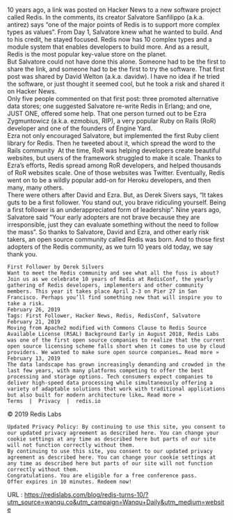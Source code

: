      
    10 years ago, a link was posted on Hacker News to a new software project called Redis. In the comments, its creator Salvatore Sanfilippo (a.k.a. antirez) says “one of the major points of Redis is to support more complex types as values”. From Day 1, Salvatore knew what he wanted to build. And to his credit, he stayed focused. Redis now has 10 complex types and a module system that enables developers to build more. And as a result, Redis is the most popular key-value store on the planet.   
    But Salvatore could not have done this alone. Someone had to be the first to share the link, and someone had to be the first to try the software. That first post was shared by David Welton (a.k.a. davidw). I have no idea if he tried the software, or just thought it seemed cool, but he took a risk and shared it on Hacker News.  
    Only five people commented on that first post: three promoted alternative data stores; one suggested Salvatore re-write Redis in Erlang; and one, JUST ONE, offered some help. That one person turned out to be Ezra Zygmuntowicz (a.k.a. ezmobius, RIP), a very popular Ruby on Rails (RoR) developer and one of the founders of Engine Yard.  
    Ezra not only encouraged Salvatore, but implemented the first Ruby client library for Redis. Then he tweeted about it, which spread the word to the Rails community  At the time, RoR was helping developers create beautiful websites, but users of the framework struggled to make it scale. Thanks to Ezra’s efforts, Redis spread among RoR developers, and helped thousands of RoR websites scale. One of those websites was Twitter. Eventually, Redis went on to be a wildly popular add-on for Heroku developers, and then many, many others.   
    There were others after David and Ezra. But, as Derek Sivers says, “It takes guts to be a first follower. You stand out, you brave ridiculing yourself. Being a first follower is an underappreciated form of leadership”. Nine years ago, Salvatore said “Your early adopters are not brave because they are irresponsible, just they can evaluate something without the need to follow the mass”. So thanks to Salvatore, David and Ezra, and other early risk takers, an open source community called Redis was born. And to those first adopters of the Redis community, as we turn 10 years old today, we say thank you.  
      
    First Follower by Derek Silvers  
    Want to meet the Redis community and see what all the fuss is about? Join us as we celebrate 10 years of Redis at RedisConf, the yearly gathering of Redis developers, implementers and other community members. This year it takes place April 2-3 on Pier 27 in San Francisco. Perhaps you’ll find something new that will inspire you to take a risk.   
    February 26, 2019  
    Tags: First Follower, Hacker News, Redis, RedisConf, Salvatore  
    February 21, 2019  
    Moving from Apache2 modified with Commons Clause to Redis Source Available License (RSAL) Background Early in August 2018, Redis Labs was one of the first open source companies to realize that the current open source licensing scheme falls short when it comes to use by cloud providers. We wanted to make sure open source companies… Read more »  
    February 13, 2019  
    The data landscape has grown increasingly demanding and crowded in the last few years, with many platforms competing to offer the best processing and storage options. Tech consumers expect companies to deliver high-speed data processing while simultaneously offering a variety of adaptable solutions that work with traditional applications but also built for modern architecture like… Read more »  
    Terms  |  Privacy  |  redis.io  
    
© 2019 Redis Labs
  
    Updated Privacy Policy: By continuing to use this site, you consent to our updated privacy agreement as described here. You can change your cookie settings at any time as described here but parts of our site will not function correctly without them.  
    By continuing to use this site, you consent to our updated privacy agreement as described here. You can change your cookie settings at any time as described here but parts of our site will not function correctly without them.  
    Congratulations. You are eligible for a free conference pass.  
    Offer expires in 10 minutes. Redeem now!  
    
  URL : https://redislabs.com/blog/redis-turns-10/?utm_source=wanqu.co&utm_campaign=Wanqu+Daily&utm_medium=website